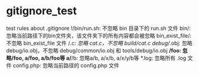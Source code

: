 # gitignore_test
test rules about .gitignore
!/bin/run.sh: 不忽略 bin 目录下的 run.sh 文件
bin/: 忽略当前路径下的bin文件夹，该文件夹下的所有内容都会被忽略
bin_exist_file/: 不忽略 bin_exist_file 文件
/*.c: 忽略 cat.c，不忽略 build/cat.c
debug/*.obj: 忽略 debug/io.obj，不忽略 debug/common/io.obj 和 tools/debug/io.obj
**/foo: 忽略/foo, a/foo, a/b/foo等
a/**/b: 忽略a/b, a/x/b, a/x/y/b等
*.log: 忽略所有 .log 文件
config.php: 忽略当前路径的 config.php 文件
                                                                                                                                                               
